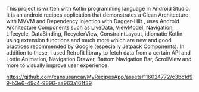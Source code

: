 


This project is written with Kotlin programming language in Android Studio. It is an android recipes application that demonstrates a Clean Architecture with MVVM and Dependency Injection with Dagger-Hilt ,  uses Android Architecture Components such as LiveData, ViewModel, Navigation, Lifecycle, DataBinding,  RecyclerView, ConstraintLayout, idiomatic Kotlin using extension functions and much more which are new and good practices recommended by Google (especially Jetpack Components). In addition to these, I used Retrofit library to fetch data from a certain API and Lottie Animation, Navigation Drawer, Battom Navigation Bar, ScrollView and more to visually improve user experience.





https://github.com/cansusancar/MyRecipesApp/assets/116024772/c3bc1d99-b3e6-49c4-9896-aa963a161f39



